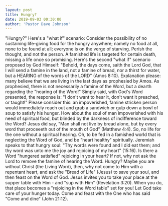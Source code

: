 ```yaml
---
layout: post
title: Hungry?
date: 2019-09-03 00:30:00
author: 'Pastor Dave Johnson'
---
```


"Hungry?" Here's a "what if" scenario: Consider the possibility of no sustaining life-giving food for the hungry anywhere; namely no food at all, none to be found at all; everyone is on the verge of starving. Perish the thought, and not the person. A famished life is targeted for certain death, missing a life once so promising. Here's the second "what if" scenario proposed by God Himself: "Behold, the days come, saith the Lord God, that I will send a famine in the land, not a famine of bread, nor a thirst for water, but a HEARING of the words of the LORD" (Amos 8:10). Explanation please: many believe that we are living in the last days as prophesied by Amos. As prophesied, there is not necessarily a famine of the Word, but a dearth regarding the "hearing of the Word!" Simply said, with God's Word presented, the response is: "I don't want to hear it, don't want it preached, or taught!" Please consider this: an impoverished, famine stricken person would immediately reach out and grab a sandwich or gulp down a bowl of soup to satisfy his hunger. How about the soul of man impoverished with his need of spiritual food, but blinded by the darkness of indifference toward the Word? Jesus did say, "Man shall not live by bread alone, but by every word that proceeeth out of the mouth of God" (Matthew 4:4). So, no life for the one without a spiritual hearing. Oh, to be fed in a famished world that is neglecting the Word of God, and be "heart healthy" spiritually. Jeremiah speaks to that hungry soul: "Thy words were found and I did eat them; and thy word was unto me the joy and rejoicing of my heart" (15:16). Is there a Word "hungered satisfied" rejoicing in your heart? If not, why not ask the Lord to remove the famine of hearing the Word. Hungry? Maybe you are without Christ (the Living Word), then, why not come to Him with a repentant heart, and ask the "Bread of Life" (Jesus) to save your soul, and then feast on the Word of God. Jesus invites you to take your place at the supper table with Him - and "sup with Him" (Revelation 3:20). When you do, that place becomes a "rejoicing in the Word table" set for you! Let God take care of your hunger today. Come and feast with the One who has said "Come and dine" (John 21:12).
